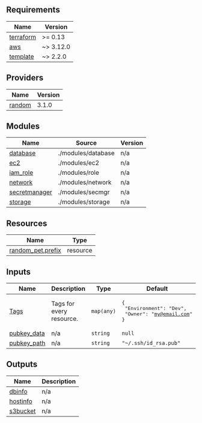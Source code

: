 <!-- BEGIN_TF_DOCS -->
## Requirements

| Name | Version |
|------|---------|
| <a name="requirement_terraform"></a> [terraform](#requirement\_terraform) | >= 0.13 |
| <a name="requirement_aws"></a> [aws](#requirement\_aws) | ~> 3.12.0 |
| <a name="requirement_template"></a> [template](#requirement\_template) | ~> 2.2.0 |

## Providers

| Name | Version |
|------|---------|
| <a name="provider_random"></a> [random](#provider\_random) | 3.1.0 |

## Modules

| Name | Source | Version |
|------|--------|---------|
| <a name="module_database"></a> [database](#module\_database) | ./modules/database | n/a |
| <a name="module_ec2"></a> [ec2](#module\_ec2) | ./modules/ec2 | n/a |
| <a name="module_iam_role"></a> [iam\_role](#module\_iam\_role) | ./modules/role | n/a |
| <a name="module_network"></a> [network](#module\_network) | ./modules/network | n/a |
| <a name="module_secretmanager"></a> [secretmanager](#module\_secretmanager) | ./modules/secmgr | n/a |
| <a name="module_storage"></a> [storage](#module\_storage) | ./modules/storage | n/a |

## Resources

| Name | Type |
|------|------|
| [random_pet.prefix](https://registry.terraform.io/providers/hashicorp/random/latest/docs/resources/pet) | resource |

## Inputs

| Name | Description | Type | Default | Required |
|------|-------------|------|---------|:--------:|
| <a name="input_Tags"></a> [Tags](#input\_Tags) | Tags for every resource. | `map(any)` | <pre>{<br>  "Environment": "Dev",<br>  "Owner": "my@email.com"<br>}</pre> | no |
| <a name="input_pubkey_data"></a> [pubkey\_data](#input\_pubkey\_data) | n/a | `string` | `null` | no |
| <a name="input_pubkey_path"></a> [pubkey\_path](#input\_pubkey\_path) | n/a | `string` | `"~/.ssh/id_rsa.pub"` | no |

## Outputs

| Name | Description |
|------|-------------|
| <a name="output_dbinfo"></a> [dbinfo](#output\_dbinfo) | n/a |
| <a name="output_hostinfo"></a> [hostinfo](#output\_hostinfo) | n/a |
| <a name="output_s3bucket"></a> [s3bucket](#output\_s3bucket) | n/a |
<!-- END_TF_DOCS -->